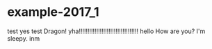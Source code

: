 # example-2017_1

test
yes
test
Dragon! yha!!!!!!!!!!!!!!!!!!!!!!!!!!!!!!!!!!
hello
How are you?
I'm sleepy.
inm

